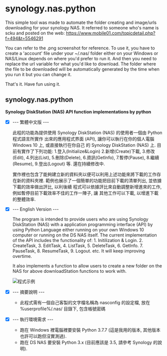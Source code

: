 # synology.nas.python
This simple tool was made to automate the folder creating and image/urls downloading for your synology NAS.
It referred to someone who's name is scku and posted on the web:
https://www.mobile01.com/topicdetail.php?f=494&t=5546291 

You can refer to the .png screenshot for reference. 
To use it, you have to create a 'account' file under your ~/.nas/ folder either on your Windows or NAS/Linux depends on where you'd prefer to run it. And then you need to replace the url variable for what you'd like to download. The folder where the file to be downloaded will be automatically generated by the time when you run it but you can change it. 

That's it. Have fun using it.

## synology.nas.python
**Synology DiskStation (NAS) API function implementations by python**

- [x] --- 繁體中文版 ---

    此程的功能為提供使用 Synology DiskStation (NAS) 的使用者一個由 Python 程式語言所實作
    出來的應用程式界面 (API), 讓你可以執行在你的個人電腦 Windows 10 上, 或直接執行在你自己
    的 Synology DiskStation (NAS) 上. 目前有實作了下列功能: 1.登入(Initialize&Login)
    2.新增(Create)下載, 3.修改(Edit), 4.列出(List), 5.刪除(Delete), 6.資訊(GetInfo),
    7.暫停(Pause), 8.繼續(Resume), 9.登出(Logout) 等. 還在持續修改中.
    
    實作裡也包含了能夠建立新的資料夾以便可以利用上述功能來將下載的工作存在新的資料夾裡.
    範例也展示了一個簡單的功能把目前下載的清單列出, 並依據下載的效率做出評比, 以利後續
    程式可以依據評比來自動調整新增進來的工作, 例如暫停目前下載效率不佳的工作一陣子, 讓
    其他工作可以下載, 以增進下載的整體效率. 

- [x] --- English Version ---

    The program is intended to provide users who are using Synology DiskStation (NAS)
    with a application programming interface (API) by using Python Language either 
    running on your own Windows 10 computer or running on the DS NAS itself. The 
    current implementation of the API includes the functionality of: 1. Initilization
    & Login. 2. CreateTask, 3. EditTask, 4. ListTask, 5. DeleteTask, 6. GetInfo.
    7. PauseTask, 8. ResumeTask, 9. Logout. etc. It will keep improving overtime.
    
    It also implements a function to allow users to create a new folder on the NAS
    for above downloadStation functions to work with.

    ![程式示例](https://github.com/spectreConstantine/synology.nas.python/blob/master/2020-05-02_032250.png)

- [x] --- 摘要說明 ---

    * 此程式需有一個自己客製的文字檔名稱為 nasconfig 的設定檔, 放在 %userprofile%/.nas/ 目錄下, 包含帳號密碼

- [x] --- 執行環境需求 ---

    * 跑在 Windows 裡電腦裡要安裝 Python 3.7.7 (這是我用的版本, 其他版本也許可以跑但沒實測過).
    * 跑在 DS NAS 要安裝 Python 3.x (目前應該是 3.5, 請參考 Synology 的說明). 
